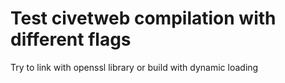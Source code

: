 # Test civetweb compilation with different flags

Try to link with openssl library or build with dynamic loading
